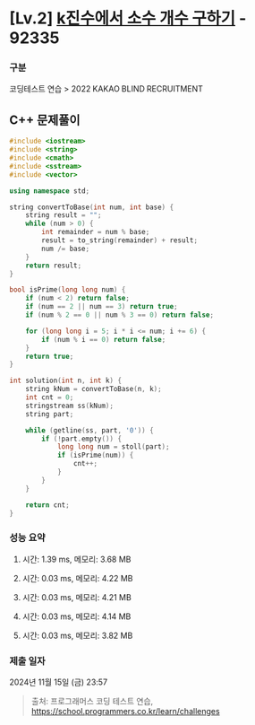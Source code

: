# [Lv.2] [k진수에서 소수 개수 구하기](https://school.programmers.co.kr/learn/courses/30/lessons/92335?language=cpp) - 92335 

### 구분

코딩테스트 연습 > 2022 KAKAO BLIND RECRUITMENT

## C++ 문제풀이

```cpp
#include <iostream>
#include <string>
#include <cmath>
#include <sstream>
#include <vector>

using namespace std;

string convertToBase(int num, int base) {
    string result = "";
    while (num > 0) {
        int remainder = num % base;
        result = to_string(remainder) + result;
        num /= base;
    }
    return result;
}

bool isPrime(long long num) {
    if (num < 2) return false;
    if (num == 2 || num == 3) return true;
    if (num % 2 == 0 || num % 3 == 0) return false;

    for (long long i = 5; i * i <= num; i += 6) {
        if (num % i == 0) return false;
    }
    return true;
}

int solution(int n, int k) {
    string kNum = convertToBase(n, k);
    int cnt = 0;
    stringstream ss(kNum);
    string part;

    while (getline(ss, part, '0')) {
        if (!part.empty()) {
            long long num = stoll(part);
            if (isPrime(num)) {
                cnt++;
            }
        }
    }

    return cnt;
}
```

### 성능 요약

1. 시간: 1.39 ms, 메모리: 3.68 MB

2. 시간: 0.03 ms, 메모리: 4.22 MB
3. 시간: 0.03 ms, 메모리: 4.21 MB
4. 시간: 0.03 ms, 메모리: 4.14 MB
5. 시간: 0.03 ms, 메모리: 3.82 MB

### 제출 일자

2024년 11월 15일 (금) 23:57

> 출처: 프로그래머스 코딩 테스트 연습, https://school.programmers.co.kr/learn/challenges